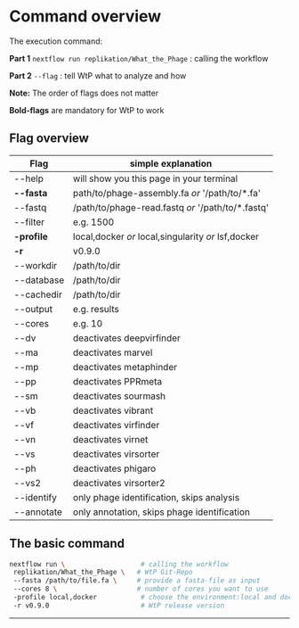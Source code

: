 # Command overview
The execution command:
 
**Part 1** 
`nextflow run replikation/What_the_Phage` : calling the workflow
 
**Part 2** 
`--flag` : tell WtP what to analyze and how 
 
**Note:** The order of flags does not matter
 
**Bold-flags** are mandatory for WtP to work
 
## Flag overview  
  
  
|Flag          |simple explanation                                    |
|--------------|------------------------------------------------------|
| --help       |  will show you this page in your terminal            |
| **--fasta**  |  path/to/phage-assembly.fa *or*  '/path/to/*.fa'     |
| --fastq      |  /path/to/phage-read.fastq *or*  '/path/to/*.fastq'  |
| --filter     |  e.g. 1500                                           |
| **-profile** |  local,docker *or* local,singularity *or* lsf,docker |
| **-r**       |  v0.9.0                                              |
| --workdir    |  /path/to/dir                                        |
| --database   |  /path/to/dir                                        |
| --cachedir   |  /path/to/dir                                        |
| --output     |  e.g. results                                        |
| --cores      |  e.g. 10                                             |
| --dv         |  deactivates deepvirfinder                           |
| --ma         |  deactivates marvel                                  |
| --mp         |  deactivates metaphinder                             |
| --pp         |  deactivates PPRmeta                                 |
| --sm         |  deactivates sourmash                                |
| --vb         |  deactivates vibrant                                 |
| --vf         |  deactivates virfinder                               |
| --vn         |  deactivates virnet                                  |    
| --vs         |  deactivates virsorter                               |
| --ph         |  deactivates phigaro                                 |
| --vs2        |  deactivates virsorter2                              |
| --identify   |  only phage identification, skips analysis           |
| --annotate   |  only annotation, skips phage identification         |
    


## The basic command
 
```bash
nextflow run \                   # calling the workflow
 replikation/What_the_Phage \   # WtP Git-Repo
 --fasta /path/to/file.fa \     # provide a fasta-file as input
 --cores 8 \                    # number of cores you want to use
 -profile local,docker           # choose the environment:local and docker
 -r v0.9.0                       # WtP release version
```
 
-----------------------------------------